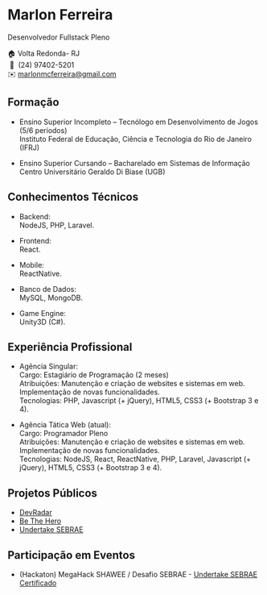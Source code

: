 # Marlon Ferreira
Desenvolvedor Fullstack Pleno


🏠 Volta Redonda- RJ  
&nbsp;📱&nbsp; (24) 97402-5201  
✉️ marlonmcferreira@gmail.com  

## Formação

* Ensino Superior Incompleto – Tecnólogo em Desenvolvimento de Jogos (5/6 períodos)  
Instituto Federal de Educação, Ciência e Tecnologia do Rio de Janeiro (IFRJ)

* Ensino Superior Cursando – Bacharelado em Sistemas de Informação  
Centro Universitário Geraldo Di Biase (UGB)

## Conhecimentos Técnicos
* Backend:  
NodeJS, PHP, Laravel.  
 
* Frontend:  
React.  
 
* Mobile:  
ReactNative.

* Banco de Dados:  
MySQL, MongoDB.

* Game Engine:  
Unity3D (C#).

## Experiência Profissional
* Agência Singular:  
Cargo: Estagiário de Programação (2 meses)  
Atribuições: Manutenção e criação de websites e sistemas em web. Implementação de novas funcionalidades.  
Tecnologias: PHP, Javascript (+ jQuery), HTML5, CSS3 (+ Bootstrap 3 e 4).  

* Agência Tática Web (atual):  
Cargo: Programador Pleno  
Atribuições: Manutenção e criação de websites e sistemas em web. Implementação de novas funcionalidades.  
Tecnologias: NodeJS, React, ReactNative, PHP, Laravel, Javascript (+ jQuery), HTML5, CSS3 (+ Bootstrap 3 e 4).  

## Projetos Públicos
* [DevRadar](https://github.com/Bubex/devradar)
* [Be The Hero](https://github.com/Bubex/be-the-hero)
* [Undertake SEBRAE](https://github.com/Bubex/sebrae-app)

## Participação em Eventos
* (Hackaton) MegaHack SHAWEE / Desafio SEBRAE - [Undertake SEBRAE](https://github.com/Bubex/sebrae-app)  
[Certificado](https://github.com/Bubex/curriculo/blob/master/certificados/Certificado%20MegaHack.pdf)
